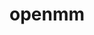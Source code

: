---
title: "openmm"
layout: cache
categories: [package, v0.19]
meta: {"versions": ["7.6.0"], "compilers": ["gcc@=7.3.1"], "oss": ["amzn2"], "platforms": ["linux"], "targets": ["aarch64", "neoverse_n1", "x86_64_v3"], "stacks": ["aws-ahug", "aws-ahug-aarch64"], "num_specs": 4, "num_specs_by_stack": {"aws-ahug-aarch64": 2, "aws-ahug": 2}}
spec_details: [{"hash": "atzabzin3skaksevjohh6lu2zoao2r6b", "compiler": "gcc@=7.3.1", "versions": ["7.6.0"], "os": "amzn2", "platform": "linux", "target": "aarch64", "variants": ["build_system=cmake", "build_type=RelWithDebInfo", "~cuda", "~ipo"], "stacks": ["aws-ahug-aarch64"], "size": "-", "tarball": "https://binaries.spack.io/releases/v0.19/build_cache/linux-amzn2-aarch64/gcc-7.3.1/openmm-7.6.0/linux-amzn2-aarch64-gcc-7.3.1-openmm-7.6.0-atzabzin3skaksevjohh6lu2zoao2r6b.spack"}, {"hash": "u5eeblq5qxzy2gflumb5j7fghmnl5ovb", "compiler": "gcc@=7.3.1", "versions": ["7.6.0"], "os": "amzn2", "platform": "linux", "target": "neoverse_n1", "variants": ["build_system=cmake", "build_type=RelWithDebInfo", "~cuda", "~ipo"], "stacks": ["aws-ahug-aarch64"], "size": "-", "tarball": "https://binaries.spack.io/releases/v0.19/build_cache/linux-amzn2-neoverse_n1/gcc-7.3.1/openmm-7.6.0/linux-amzn2-neoverse_n1-gcc-7.3.1-openmm-7.6.0-u5eeblq5qxzy2gflumb5j7fghmnl5ovb.spack"}, {"hash": "y24qmgoswbny5ytuweym7jhmrw4ynnbk", "compiler": "gcc@=7.3.1", "versions": ["7.6.0"], "os": "amzn2", "platform": "linux", "target": "x86_64_v3", "variants": ["build_system=cmake", "build_type=RelWithDebInfo", "~cuda", "~ipo"], "stacks": ["aws-ahug"], "size": "-", "tarball": "https://binaries.spack.io/releases/v0.19/build_cache/linux-amzn2-x86_64_v3/gcc-7.3.1/openmm-7.6.0/linux-amzn2-x86_64_v3-gcc-7.3.1-openmm-7.6.0-y24qmgoswbny5ytuweym7jhmrw4ynnbk.spack"}, {"hash": "difkobvjlnarsqkfdflgt7ohf6dw6mae", "compiler": "gcc@=7.3.1", "versions": ["7.6.0"], "os": "amzn2", "platform": "linux", "target": "x86_64_v3", "variants": ["build_system=cmake", "build_type=RelWithDebInfo", "~cuda", "~ipo"], "stacks": ["aws-ahug"], "size": "-", "tarball": "https://binaries.spack.io/releases/v0.19/build_cache/linux-amzn2-x86_64_v3/gcc-7.3.1/openmm-7.6.0/linux-amzn2-x86_64_v3-gcc-7.3.1-openmm-7.6.0-difkobvjlnarsqkfdflgt7ohf6dw6mae.spack"}]
---